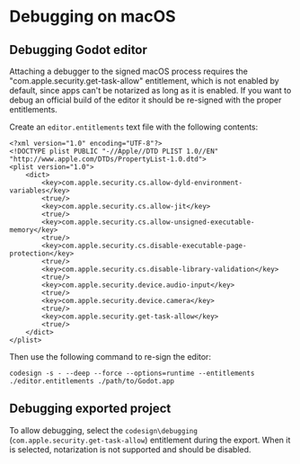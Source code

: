 # Debugging on macOS

## Debugging Godot editor

Attaching a debugger to the signed macOS process requires the
"com.apple.security.get-task-allow" entitlement, which is not enabled by
default, since apps can't be notarized as long as it is enabled. If you
want to debug an official build of the editor it should be re-signed
with the proper entitlements.

Create an `editor.entitlements` text file with the following contents:

    <?xml version="1.0" encoding="UTF-8"?>
    <!DOCTYPE plist PUBLIC "-//Apple//DTD PLIST 1.0//EN" "http://www.apple.com/DTDs/PropertyList-1.0.dtd">
    <plist version="1.0">
        <dict>
            <key>com.apple.security.cs.allow-dyld-environment-variables</key>
            <true/>
            <key>com.apple.security.cs.allow-jit</key>
            <true/>
            <key>com.apple.security.cs.allow-unsigned-executable-memory</key>
            <true/>
            <key>com.apple.security.cs.disable-executable-page-protection</key>
            <true/>
            <key>com.apple.security.cs.disable-library-validation</key>
            <true/>
            <key>com.apple.security.device.audio-input</key>
            <true/>
            <key>com.apple.security.device.camera</key>
            <true/>
            <key>com.apple.security.get-task-allow</key>
            <true/>
        </dict>
    </plist>

Then use the following command to re-sign the editor:

    codesign -s - --deep --force --options=runtime --entitlements ./editor.entitlements ./path/to/Godot.app

## Debugging exported project

To allow debugging, select the `codesign\debugging`
(`com.apple.security.get-task-allow`) entitlement during the export.
When it is selected, notarization is not supported and should be
disabled.
